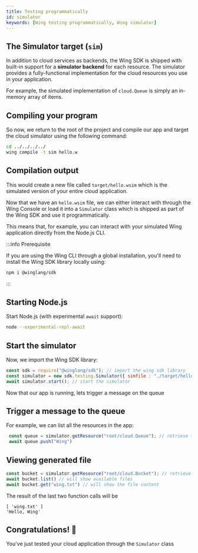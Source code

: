 ```yaml
---
title: Testing programmatically
id: simulator
keywords: [Wing testing programmatically, Wing simulator]
---
```


## The Simulator target (`sim`)

In addition to cloud services as backends, the Wing SDK is shipped with built-in
support for a **simulator backend** for each resource. The simulator provides a
fully-functional implementation for the cloud resources you use in your
application.

For example, the simulated implementation of `cloud.Queue` is simply an
in-memory array of items.

## Compiling your program

So now, we return to the root of the project and compile our app and target the cloud simulator using the following command:

```sh
cd ../../../../
wing compile -t sim hello.w
```

## Compilation output

This would create a new file called `target/hello.wsim` which is the simulated
version of your entire cloud application.

Now that we have an `hello.wsim` file, we can either interact with through the Wing
Console or load it into a `Simulator` class which is shipped as part of the Wing SDK and use it programmatically.

This means that, for example, you can interact with your simulated Wing
application directly from the Node.js CLI.

:::info Prerequisite

If you are using the Wing CLI through a global installation, you'll need to
install the Wing SDK library locally using:

```sh
npm i @winglang/sdk
```

:::

## Starting Node.js

Start Node.js (with experimental `await` support):

```sh
node --experimental-repl-await
```

## Start the simulator

Now, we import the Wing SDK library:

```js
const sdk = require("@winglang/sdk"); // import the wing sdk library
const simulator = new sdk.testing.Simulator({ simfile : "./target/hello.wsim"}); // create an instance of the Simulator
await simulator.start(); // start the simulator 
```

Now that our app is running, lets trigger a message on the queue

## Trigger a message to the queue

For example, we can list all the resources in the app:

```js
 const queue = simulator.getResource("root/cloud.Queue"); // retrieve the queue resource
 await queue.push("Wing")
```

## Viewing generated file

```js
const bucket = simulator.getResource("root/cloud.Bucket"); // retrieve the bucket resource
await bucket.list() // will show available files
await bucket.get("wing.txt") // will show the file content
```

The result of the last two function calls will be
```
[ 'wing.txt' ]
'Hello, Wing'
```


## Congratulations! :rocket:

You've just tested your cloud application through the `Simulator` class


[Node.js REPL]: https://nodejs.org/api/repl.html
